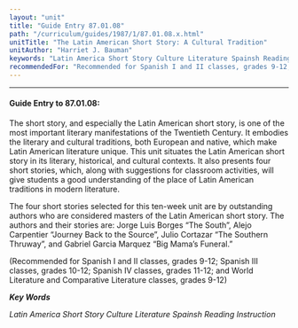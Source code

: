 ```yaml
---
layout: "unit"
title: "Guide Entry 87.01.08"
path: "/curriculum/guides/1987/1/87.01.08.x.html"
unitTitle: "The Latin American Short Story: A Cultural Tradition"
unitAuthor: "Harriet J. Bauman"
keywords: "Latin America Short Story Culture Literature Spainsh Reading Instruction"
recommendedFor: "Recommended for Spanish I and II classes, grades 9-12; Spanish III classes, grades 10-12; Spanish IV classes, grades 11-12; and World Literature and Comparative Literature classes, grades 9-12"
---
```

<body>
<hr/>
<h4>
Guide Entry to 87.01.08:
</h4>
The short story, and especially the Latin American short story, is one of the most important literary manifestations of the Twentieth Century. It embodies the literary and cultural traditions, both European and native, which make Latin American literature unique. This unit situates the Latin American short story in its literary, historical, and cultural contexts. It also presents four short stories, which, along with suggestions for classroom activities, will give students a good understanding of the place of Latin American traditions in modern literature.
<p>
The four short stories selected for this ten-week unit are by outstanding authors who are considered masters of the Latin American short story. The authors and their stories are: Jorge Luis Borges “The South”, Alejo Carpentier “Journey Back to the Source”, Julio Cortazar “The Southern Thruway”, and Gabriel Garcia Marquez “Big Mama’s Funeral.”
</p>
<p>
(Recommended for Spanish I and II classes, grades 9-12; Spanish III classes, grades 10-12; Spanish IV classes, grades 11-12; and World Literature and Comparative Literature classes, grades 9-12)
</p>
<p>
<b>
<i>
Key Words
</i>
</b>
<br/>
</p>
<p>
<i>
Latin America Short Story Culture Literature Spainsh Reading Instruction
</i>
</p>
</body>